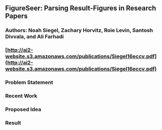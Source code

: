 ## FigureSeer: Parsing Result-Figures in Research Papers
### Authors: Noah Siegel, Zachary Horvitz, Roie Levin, Santosh Divvala, and Ali Farhadi
### [http://ai2-website.s3.amazonaws.com/publications/Siegel16eccv.pdf](http://ai2-website.s3.amazonaws.com/publications/Siegel16eccv.pdf)

### Problem Statement


### Recent Work


### Proposed Idea


### Result
